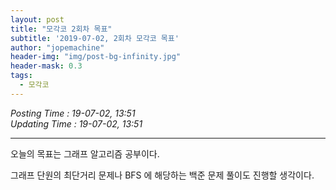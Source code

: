 ```yaml
---
layout: post
title: "모각코 2회차 목표"
subtitle: '2019-07-02, 2회차 모각코 목표'
author: "jopemachine"
header-img: "img/post-bg-infinity.jpg"
header-mask: 0.3
tags:
  - 모각코
---
```


<i>Posting Time : 19-07-02, 13:51</i><br>
<i>Updating Time : 19-07-02, 13:51</i><br>

---

오늘의 목표는 그래프 알고리즘 공부이다. 

그래프 단원의 최단거리 문제나 BFS 에 해당하는 백준 문제 풀이도 진행할 생각이다.